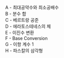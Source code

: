 A - 최대공약수와 최소공배수  
B - 분수 합  
C - 베르트랑 공준  
D - 에라토스테네스의 체  
E - 이진수 변환  
F - Base Conversion  
G - 이항 계수 1  
H - 파스칼의 삼각형  
